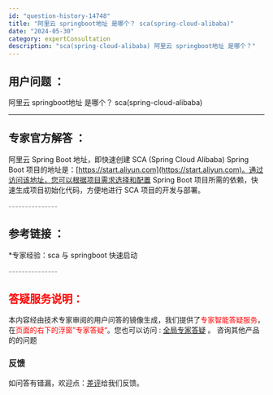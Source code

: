 ```yaml
---
id: "question-history-14748"
title: "阿里云 springboot地址 是哪个？ sca(spring-cloud-alibaba)"
date: "2024-05-30"
category: expertConsultation
description: "sca(spring-cloud-alibaba) 阿里云 springboot地址 是哪个？"
---
```


## 用户问题 ： 
 阿里云 springboot地址 是哪个？ sca(spring-cloud-alibaba) 

---------------
## 专家官方解答 ：

阿里云 Spring Boot 地址，即快速创建 SCA (Spring Cloud Alibaba) Spring Boot 项目的地址是：[https://start.aliyun.com](https://start.aliyun.com)。通过访问该地址，您可以根据项目需求选择和配置 Spring Boot 项目所需的依赖，快速生成项目初始化代码，方便地进行 SCA 项目的开发与部署。


<font color="#949494">---------------</font> 


## 参考链接 ：

*专家经验：sca 与 springboot 快速启动 


 <font color="#949494">---------------</font> 
 


## <font color="#FF0000">答疑服务说明：</font> 

本内容经由技术专家审阅的用户问答的镜像生成，我们提供了<font color="#FF0000">专家智能答疑服务</font>，在<font color="#FF0000">页面的右下的浮窗”专家答疑“</font>。您也可以访问 : [全局专家答疑](https://opensource.alibaba.com/chatBot) 。 咨询其他产品的的问题

### 反馈
如问答有错漏，欢迎点：[差评](https://ai.nacos.io/user/feedbackByEnhancerGradePOJOID?enhancerGradePOJOId=14752)给我们反馈。
